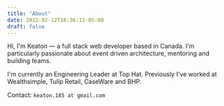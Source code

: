 ```yaml
---
title: "About"
date: 2022-02-12T16:36:11-05:00
draft: false
---
```


Hi, I'm Keaton — a full stack web developer based in Canada. I'm particularly passionate about event driven architecture, mentoring and building teams.

I'm currently an Engineering Leader at Top Hat. Previously I've worked at Wealthsimple, Tulip Retail, CaseWare and BHP.

Contact: `keaton.185 at gmail.com`
